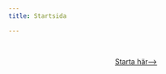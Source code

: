 ```yaml
---
title: Startsida

---
```

<div style="display: flex; flex-direction: column; align-items:center; justify-content: center; padding: 1rem;">
<StartPage/>

[Starta här-->](start)
</div>
